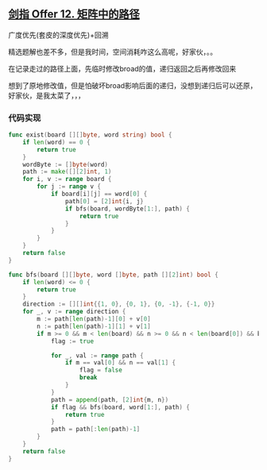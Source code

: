 ## [剑指 Offer 12. 矩阵中的路径](https://leetcode-cn.com/problems/ju-zhen-zhong-de-lu-jing-lcof/)

广度优先(套皮的深度优先)+回溯  

精选题解也差不多，但是我时间，空间消耗咋这么高呢，好家伙，。。

在记录走过的路径上面，先临时修改broad的值，递归返回之后再修改回来

想到了原地修改值，但是怕破坏broad影响后面的递归，没想到递归后可以还原，好家伙，是我太菜了，，，



### 代码实现

```go
func exist(board [][]byte, word string) bool {
	if len(word) == 0 {
		return true
	}
	wordByte := []byte(word)
	path := make([][2]int, 1)
	for i, v := range board {
		for j := range v {
			if board[i][j] == word[0] {
				path[0] = [2]int{i, j}
				if bfs(board, wordByte[1:], path) {
					return true
				}
			}
		}
	}
	return false
}

func bfs(board [][]byte, word []byte, path [][2]int) bool {
	if len(word) <= 0 {
		return true
	}
	direction := [][]int{{1, 0}, {0, 1}, {0, -1}, {-1, 0}}
	for _, v := range direction {
		m := path[len(path)-1][0] + v[0]
		n := path[len(path)-1][1] + v[1]
		if m >= 0 && m < len(board) && n >= 0 && n < len(board[0]) && board[m][n] == word[0] {
			flag := true

			for _, val := range path {
				if m == val[0] && n == val[1] {
					flag = false
					break
				}
			}
			path = append(path, [2]int{m, n})
			if flag && bfs(board, word[1:], path) {
				return true
			}
			path = path[:len(path)-1]
		}
	}
	return false
}
```

